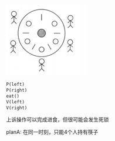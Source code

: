 ![img.png](img.png)
```
P(left)
P(right)
eat()
V(left)
V(right)
```
上诉操作可以完成进食，但很可能会发生死锁

planA:
    在同一时刻，只能4个人持有筷子
